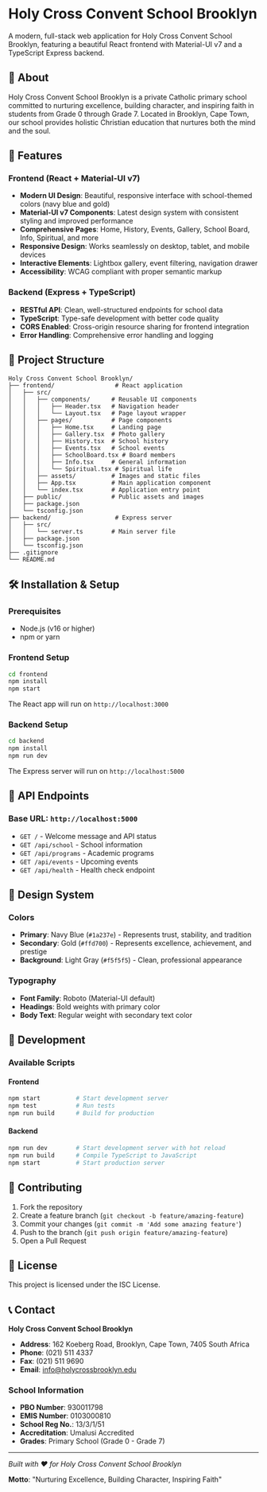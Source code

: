 # Holy Cross Convent School Brooklyn

A modern, full-stack web application for Holy Cross Convent School Brooklyn, featuring a beautiful React frontend with Material-UI v7 and a TypeScript Express backend.

## 🏫 About

Holy Cross Convent School Brooklyn is a private Catholic primary school committed to nurturing excellence, building character, and inspiring faith in students from Grade 0 through Grade 7. Located in Brooklyn, Cape Town, our school provides holistic Christian education that nurtures both the mind and the soul.

## 🚀 Features

### Frontend (React + Material-UI v7)
- **Modern UI Design**: Beautiful, responsive interface with school-themed colors (navy blue and gold)
- **Material-UI v7 Components**: Latest design system with consistent styling and improved performance
- **Comprehensive Pages**: Home, History, Events, Gallery, School Board, Info, Spiritual, and more
- **Responsive Design**: Works seamlessly on desktop, tablet, and mobile devices
- **Interactive Elements**: Lightbox gallery, event filtering, navigation drawer
- **Accessibility**: WCAG compliant with proper semantic markup

### Backend (Express + TypeScript)
- **RESTful API**: Clean, well-structured endpoints for school data
- **TypeScript**: Type-safe development with better code quality
- **CORS Enabled**: Cross-origin resource sharing for frontend integration
- **Error Handling**: Comprehensive error handling and logging

## 📁 Project Structure

```
Holy Cross Convent School Brooklyn/
├── frontend/                 # React application
│   ├── src/
│   │   ├── components/      # Reusable UI components
│   │   │   ├── Header.tsx   # Navigation header
│   │   │   └── Layout.tsx   # Page layout wrapper
│   │   ├── pages/           # Page components
│   │   │   ├── Home.tsx     # Landing page
│   │   │   ├── Gallery.tsx  # Photo gallery
│   │   │   ├── History.tsx  # School history
│   │   │   ├── Events.tsx   # School events
│   │   │   ├── SchoolBoard.tsx # Board members
│   │   │   ├── Info.tsx     # General information
│   │   │   └── Spiritual.tsx # Spiritual life
│   │   ├── assets/          # Images and static files
│   │   ├── App.tsx          # Main application component
│   │   └── index.tsx        # Application entry point
│   ├── public/              # Public assets and images
│   ├── package.json
│   └── tsconfig.json
├── backend/                  # Express server
│   ├── src/
│   │   └── server.ts        # Main server file
│   ├── package.json
│   └── tsconfig.json
├── .gitignore
└── README.md
```

## 🛠️ Installation & Setup

### Prerequisites
- Node.js (v16 or higher)
- npm or yarn

### Frontend Setup
```bash
cd frontend
npm install
npm start
```

The React app will run on `http://localhost:3000`

### Backend Setup
```bash
cd backend
npm install
npm run dev
```

The Express server will run on `http://localhost:5000`

## 🔌 API Endpoints

### Base URL: `http://localhost:5000`

- `GET /` - Welcome message and API status
- `GET /api/school` - School information
- `GET /api/programs` - Academic programs
- `GET /api/events` - Upcoming events
- `GET /api/health` - Health check endpoint

## 🎨 Design System

### Colors
- **Primary**: Navy Blue (`#1a237e`) - Represents trust, stability, and tradition
- **Secondary**: Gold (`#ffd700`) - Represents excellence, achievement, and prestige
- **Background**: Light Gray (`#f5f5f5`) - Clean, professional appearance

### Typography
- **Font Family**: Roboto (Material-UI default)
- **Headings**: Bold weights with primary color
- **Body Text**: Regular weight with secondary text color

## 🚀 Development

### Available Scripts

#### Frontend
```bash
npm start          # Start development server
npm test           # Run tests
npm run build      # Build for production
```

#### Backend
```bash
npm run dev        # Start development server with hot reload
npm run build      # Compile TypeScript to JavaScript
npm start          # Start production server
```

## 📝 Contributing

1. Fork the repository
2. Create a feature branch (`git checkout -b feature/amazing-feature`)
3. Commit your changes (`git commit -m 'Add some amazing feature'`)
4. Push to the branch (`git push origin feature/amazing-feature`)
5. Open a Pull Request

## 📄 License

This project is licensed under the ISC License.

## 📞 Contact

**Holy Cross Convent School Brooklyn**
- **Address**: 162 Koeberg Road, Brooklyn, Cape Town, 7405 South Africa
- **Phone**: (021) 511 4337
- **Fax**: (021) 511 9690
- **Email**: info@holycrossbrooklyn.edu

### School Information
- **PBO Number**: 930011798
- **EMIS Number**: 0103000810
- **School Reg No.**: 13/3/1/51
- **Accreditation**: Umalusi Accredited
- **Grades**: Primary School (Grade 0 - Grade 7)

---

*Built with ❤️ for Holy Cross Convent School Brooklyn*

**Motto**: "Nurturing Excellence, Building Character, Inspiring Faith" 